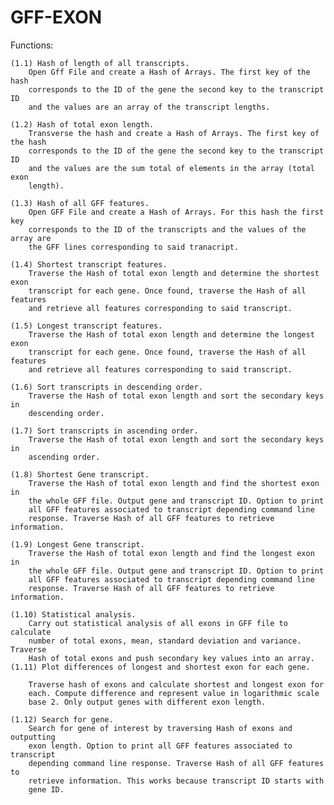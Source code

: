 # GFF-EXON
Functions:

	(1.1) Hash of length of all transcripts.
		Open Gff File and create a Hash of Arrays. The first key of the hash
		corresponds to the ID of the gene the second key to the transcript ID
		and the values are an array of the transcript lengths.
		
	(1.2) Hash of total exon length.
		Transverse the hash and create a Hash of Arrays. The first key of the hash
		corresponds to the ID of the gene the second key to the transcript ID
		and the values are the sum total of elements in the array (total exon
		length).
		
	(1.3) Hash of all GFF features.
		Open GFF File and create a Hash of Arrays. For this hash the first key
		corresponds to the ID of the transcripts and the values of the array are
		the GFF lines corresponding to said tranacript.
		
	(1.4) Shortest transcript features.
		Traverse the Hash of total exon length and determine the shortest exon  
		transcript for each gene. Once found, traverse the Hash of all features  
		and retrieve all features corresponding to said transcript.
		
	(1.5) Longest transcript features.
		Traverse the Hash of total exon length and determine the longest exon  
		transcript for each gene. Once found, traverse the Hash of all features  
		and retrieve all features corresponding to said transcript.
		
	(1.6) Sort transcripts in descending order.
		Traverse the Hash of total exon length and sort the secondary keys in 
		descending order.
		
	(1.7) Sort transcripts in ascending order.
		Traverse the Hash of total exon length and sort the secondary keys in 
		ascending order.  
		
	(1.8) Shortest Gene transcript.
 		Traverse the Hash of total exon length and find the shortest exon in 	
		the whole GFF file. Output gene and transcript ID. Option to print 
		all GFF features associated to transcript depending command line 
		response. Traverse Hash of all GFF features to retrieve information.
		
	(1.9) Longest Gene transcript.
 		Traverse the Hash of total exon length and find the longest exon in 	
		the whole GFF file. Output gene and transcript ID. Option to print 
		all GFF features associated to transcript depending command line 
		response. Traverse Hash of all GFF features to retrieve information.
		
	(1.10) Statistical analysis.
		Carry out statistical analysis of all exons in GFF file to calculate
		number of total exons, mean, standard deviation and variance. Traverse
		Hash of total exons and push secondary key values into an array. 
	(1.11) Plot differences of longest and shortest exon for each gene.
	
		Traverse hash of exons and calculate shortest and longest exon for
		each. Compute difference and represent value in logarithmic scale
		base 2. Only output genes with different exon length. 
		
	(1.12) Search for gene.
		Search for gene of interest by traversing Hash of exons and outputting
		exon length. Option to print all GFF features associated to transcript 
		depending command line response. Traverse Hash of all GFF features to 
		retrieve information. This works because transcript ID starts with 
		gene ID. 
